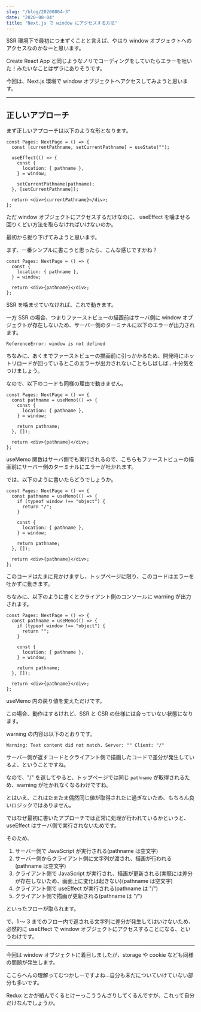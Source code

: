 ```yaml
---
slug: "/blog/20200804-3"
date: "2020-08-04"
title: "Next.js で window にアクセスする方法"
---
```


SSR 環境下で最初につまずくことと言えば、やはり window オブジェクトへのアクセスなのかなーと思います。

Create React App と同じようなノリでコーディングをしていたらエラーを吐いた！みたいなことはザラにありそうです。

今回は、Next.js 環境で window オブジェクトへアクセスしてみようと思います。

---

## 正しいアプローチ

まず正しいアプローチは以下のような形となります。

```tsx
const Pages: NextPage = () => {
  const [currentPathname, setCurrentPathname] = useState("");

  useEffect(() => {
    const {
      location: { pathname },
    } = window;

    setCurrentPathname(pathname);
  }, [setCurrentPathname]);

  return <div>{currentPathname}</div>;
};
```

ただ window オブジェクトにアクセスするだけなのに、 useEffect を噛ませる回りくどい方法を取らなければいけないのか。

最初から掘り下げてみようと思います。

まず、一番シンプルに書こうと思ったら、こんな感じですかね？

```tsx
const Pages: NextPage = () => {
  const {
    location: { pathname },
  } = window;

  return <div>{pathname}</div>;
};
```

SSR を噛ませていなければ、これで動きます。

一方 SSR の場合、つまりファーストビューの描画前はサーバ側に window オブジェクトが存在しないため、サーバー側のターミナルに以下のエラーが出力されます。

`ReferenceError: window is not defined`

ちなみに、あくまでファーストビューの描画前に引っかかるため、開発時にホットリロードが回っているとこのエラーが出力されないこともしばしば…十分気をつけましょう。

なので、以下のコードも同様の理由で動きません。

```tsx
const Pages: NextPage = () => {
  const pathname = useMemo(() => {
    const {
      location: { pathname },
    } = window;

    return pathname;
  }, []);

  return <div>{pathname}</div>;
};
```

useMemo 関数はサーバ側でも実行されるので、こちらもファーストビューの描画前にサーバー側のターミナルにエラーが吐かれます。

では、以下のように書いたらどうでしょうか。

```tsx
const Pages: NextPage = () => {
  const pathname = useMemo(() => {
    if (typeof window !== "object") {
      return "/";
    }

    const {
      location: { pathname },
    } = window;

    return pathname;
  }, []);

  return <div>{pathname}</div>;
};
```

このコードはたまに見かけますし、トップページに限り、このコードはエラーを吐かずに動きます。

ちなみに、以下のように書くとクライアント側のコンソールに warning が出力されます。

```tsx
const Pages: NextPage = () => {
  const pathname = useMemo(() => {
    if (typeof window !== "object") {
      return "";
    }

    const {
      location: { pathname },
    } = window;

    return pathname;
  }, []);

  return <div>{pathname}</div>;
};
```

useMemo 内の戻り値を変えただけです。

この場合、動作はするけれど、SSR と CSR の仕様には合っていない状態になります。

warning の内容は以下のとおりです。

`Warning: Text content did not match. Server: "" Client: "/"`

サーバー側が返すコードとクライアント側で描画したコードで差分が発生しているよ、ということですね。

なので、"/" を返してやると、トップページでは同じ `pathname` が取得されるため、warning が吐かれなくなるわけですね。

とはいえ、これはたまたま偶然同じ値が取得されたに過ぎないため、もちろん良いロジックではありません。

ではなぜ最初に書いたアプローチでは正常に処理が行われているかというと、useEffect はサーバ側で実行されないためです。

そのため、

1. サーバー側で JavaScript が実行される(pathname は空文字)
2. サーバー側からクライアント側に文字列が渡され、描画が行われる(pathname は空文字)
3. クライアント側で JavaScript が実行され、描画が更新される(実際には差分が存在しないため、画面上に変化は起きない)(pathname は空文字)
4. クライアント側で useEffect が実行される(pathname は "/")
5. クライアント側で描画が更新される(pathname は "/")

といったフローが取られます。

で、1 ～ 3 までのフロー内で返される文字列に差分が発生してはいけないため、必然的に useEffect で window オブジェクトにアクセスすることになる、というわけです。

---

今回は window オブジェクトに着目しましたが、storage や cookie なども同様の問題が発生します。

ここらへんの理解ってむつかしーですよね…自分も未だについていけていない部分も多いです。

Redux とかが絡んでくるとけーっこううんざりしてくるんですが、これって自分だけなんでしょうか。
